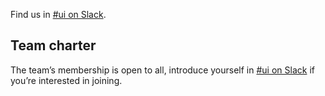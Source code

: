 
Find us in [#ui on Slack](https://app.slack.com/client/T0K33F93J/CB7L6L5S6).

## Team charter

The team’s membership is open to all, introduce yourself in [#ui on Slack](https://app.slack.com/client/T0K33F93J/CB7L6L5S6) if you’re interested in joining.
